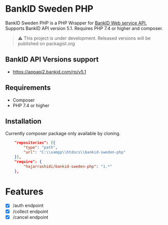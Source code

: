 # BankID Sweden PHP

BankID Sweden PHP is a PHP Wrapper for [BankID Web service API.](https://www.bankid.com/utvecklare/guider/teknisk-integrationsguide/webbservice-api)
Supports BankID API version 5.1. Requires PHP 7.4 or higher and composer.

> :warning: This project is under development. Released versions will be published on packagist.org

## BankID API Versions support
- https://appapi2.bankid.com/rp/v5.1

## Requirements
* Composer 
* PHP 7.4 or higher
## Installation
Currently composer package only available by cloning.
```json
    "repositories": [{
        "type": "path",
        "url": "C:\\xampp\\htdocs\\bankid-sweden-php"
    }],
    "require": {
        "hajarrashidi/bankid-sweden-php": "1.*"
    },
```
# Features
- [x] /auth endpoint
- [x] /collect endpoint
- [x] /cancel endpoint
